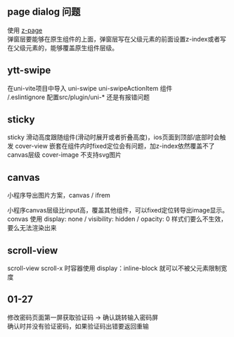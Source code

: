 ## page dialog 问题
使用 [z-page](https://github.com/thetime50/z-page)  
弹窗层要能够在原生组件的上面，弹窗层写在父级元素的前面设置z-index或者写在父级元素的，能够覆盖原生组件层级。

## ytt-swipe
在uni-vite项目中导入 uni-swipe uni-swipeActionItem 组件  
/.eslintignore 配置src/plugin/uni-*
还是有报错问题 

## sticky
sticky 滑动高度跟随组件(滑动时展开或者折叠高度)，ios页面到顶部/底部时会触发
cover-view 嵌套在组件内时fixed定位会有问题，加z-index依然覆盖不了canvas层级
cover-image 不支持svg图片

## canvas
小程序导出图片方案，canvas / ifrem  

小程序canvas层级比input高，覆盖其他组件，可以fixed定位转导出image显示。convas 使用 display: none / visibility: hidden / opacity: 0 样式们要么不生效，要么无法渲染出来

## scroll-view
scroll-view scroll-x 时容器使用 display：inline-block 就可以不被父元素限制宽度

## 01-27
修改密码页面第一屏获取验证码 -> 确认跳转输入密码屏  
确认时并没有验证密码，如果验证码出错要返回重输
